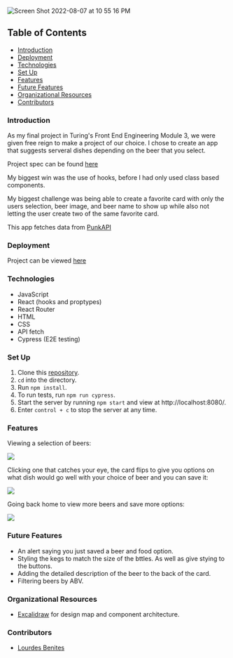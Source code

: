 ![Screen Shot 2022-08-07 at 10 55 16 PM](https://user-images.githubusercontent.com/91972449/183348954-c0fc9f5b-998f-46f2-bd52-7cba0d5a11ff.png)

## Table of Contents
- [Introduction](#introduction)
- [Deployment](#deployment)
- [Technologies](#technologies)
- [Set Up](#set-up)
- [Features](#features)
- [Future Features](#future-features)
- [Organizational Resources](#organizational-resources)
- [Contributors](#contributors)

### Introduction
As my final project in Turing's Front End Engineering Module 3, we were given free reign to make a project of our choice. I chose to create an app that suggests serveral dishes depending on the beer that you select. 

Project spec can be found [here](https://frontend.turing.edu/projects/module-3/showcase.html)

My biggest win was the use of hooks, before I had only used class based components.

My biggest challenge was being able to create a favorite card with only the users selection, beer image, and beer name to show up while also not letting the user create two of the same favorite card. 

This app fetches data from [PunkAPI](https://api.punkapi.com/v2/)

### Deployment
Project can be viewed [here](https://brew-match.herokuapp.com/)

### Technologies
- JavaScript
- React (hooks and proptypes)
- React Router
- HTML
- CSS
- API fetch
- Cypress (E2E testing)

### Set Up
1. Clone this [repository](https://github.com/lourdesbnts/brew-match).
2. `cd` into the directory.
3. Run `npm install`.
4. To run tests, run `npm run cypress`.
5. Start the server by running `npm start` and view at http://localhost:8080/.
6. Enter `control + c` to stop the server at any time.

### Features
Viewing a selection of beers:

![](https://media.giphy.com/media/plGiuD3ZTNkvRk8Zeu/giphy.gif)

Clicking one that catches your eye, the card flips to give you options on what dish would go well with your choice of beer and you can save it:

![](https://media.giphy.com/media/EjjWVPSxiVB0gnqxcU/giphy.gif)

Going back home to view more beers and save more options:

![](https://media.giphy.com/media/MB0aWURs9reox31fNp/giphy.gif)



### Future Features
- An alert saying you just saved a beer and food option.
- Styling the kegs to match the size of the bttles. As well as give stying to the buttons.
- Adding the detailed description of the beer to the back of the card. 
- Filtering beers by ABV.

### Organizational Resources
- [Excalidraw](https://excalidraw.com/) for design map and component architecture.

### Contributors
- [Lourdes Benites](https://www.linkedin.com/in/lourdesbenites/)



